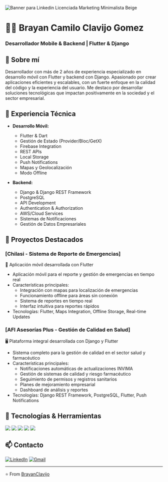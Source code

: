 ![Banner para Linkedin Licenciada Marketing Minimalista Beige](https://github.com/user-attachments/assets/4661abf2-6c2c-44d9-a65c-61e133494a95)

# 👨‍💻 Brayan Camilo Clavijo Gomez
### Desarrollador Mobile & Backend | Flutter & Django

## 🚀 Sobre mí
Desarrollador con más de 2 años de experiencia especializado en desarrollo móvil con Flutter y backend con Django. Apasionado por crear aplicaciones eficientes y escalables, con un fuerte enfoque en la calidad del código y la experiencia del usuario. Me destaco por desarrollar soluciones tecnológicas que impactan positivamente en la sociedad y el sector empresarial.

## 💼 Experiencia Técnica
- **Desarrollo Móvil:**
  - Flutter & Dart
  - Gestión de Estado (Provider/Bloc/GetX)
  - Firebase Integration
  - REST APIs
  - Local Storage
  - Push Notifications
  - Mapas y Geolocalización
  - Modo Offline

- **Backend:**
  - Django & Django REST Framework
  - PostgreSQL
  - API Development
  - Authentication & Authorization
  - AWS/Cloud Services
  - Sistemas de Notificaciones
  - Gestión de Datos Empresariales

## 📱 Proyectos Destacados

### [Chilasi - Sistema de Reporte de Emergencias]
📱 Aplicación móvil desarrollada con Flutter
- Aplicación móvil para el reporte y gestión de emergencias en tiempo real
- Características principales:
  - Integración con mapas para localización de emergencias
  - Funcionamiento offline para áreas sin conexión
  - Sistema de reportes en tiempo real
  - Interfaz intuitiva para reportes rápidos
- Tecnologías: Flutter, Maps Integration, Offline Storage, Real-time Updates

### [AFI Asesorías Plus - Gestión de Calidad en Salud]
🖥️ Plataforma integral desarrollada con Django y Flutter
- Sistema completo para la gestión de calidad en el sector salud y farmacéutico
- Características principales:
  - Notificaciones automáticas de actualizaciones INVIMA
  - Gestión de sistemas de calidad y riesgo farmacéutico
  - Seguimiento de permisos y registros sanitarios
  - Planes de mejoramiento empresarial
  - Dashboard de análisis y reportes
- Tecnologías: Django REST Framework, PostgreSQL, Flutter, Push Notifications

## 🔧 Tecnologías & Herramientas
![](https://img.shields.io/badge/Flutter-02569B?style=flat&logo=flutter&logoColor=white)
![](https://img.shields.io/badge/Dart-0175C2?style=flat&logo=dart&logoColor=white)
![](https://img.shields.io/badge/Django-092E20?style=flat&logo=django&logoColor=white)
![](https://img.shields.io/badge/Python-3776AB?style=flat&logo=python&logoColor=white)
![](https://img.shields.io/badge/PostgreSQL-316192?style=flat&logo=postgresql&logoColor=white)

## 📫 Contacto
[![LinkedIn](https://img.shields.io/badge/LinkedIn-0077B5?style=for-the-badge&logo=linkedin&logoColor=white)](https://www.linkedin.com/in/brayan-camilo-clavijo-gomez-07538a152/)
[![Gmail](https://img.shields.io/badge/Gmail-D14836?style=for-the-badge&logo=gmail&logoColor=white)](mailto:bclavijogomez@gmail.com)

---
⭐️ From [BrayanClavijo](https://github.com/BrayanClavijo)
